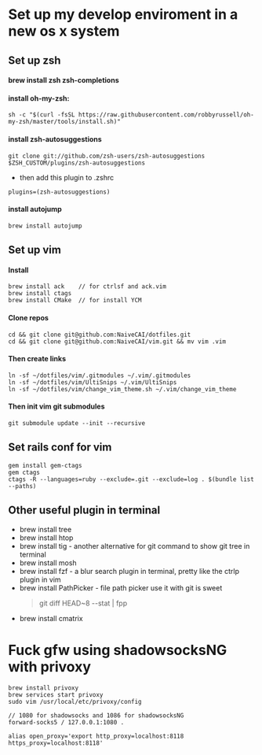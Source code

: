 # Set up my develop enviroment in a new os x system
## Set up zsh
#### brew install zsh zsh-completions
#### install oh-my-zsh:
```
sh -c "$(curl -fsSL https://raw.githubusercontent.com/robbyrussell/oh-my-zsh/master/tools/install.sh)"
```
#### install zsh-autosuggestions
```
git clone git://github.com/zsh-users/zsh-autosuggestions $ZSH_CUSTOM/plugins/zsh-autosuggestions
```
- then add this plugin to .zshrc
```
plugins=(zsh-autosuggestions)
```
#### install autojump
```
brew install autojump
```

## Set up vim
#### Install
```
brew install ack    // for ctrlsf and ack.vim
brew install ctags
brew install CMake  // for install YCM
```
#### Clone repos
```
cd && git clone git@github.com:NaiveCAI/dotfiles.git
cd && git clone git@github.com:NaiveCAI/vim.git && mv vim .vim
```
#### Then create links
```
ln -sf ~/dotfiles/vim/.gitmodules ~/.vim/.gitmodules
ln -sf ~/dotfiles/vim/UltiSnips ~/.vim/UltiSnips
ln -sf ~/dotfiles/vim/change_vim_theme.sh ~/.vim/change_vim_theme
```
#### Then init vim git submodules
```
git submodule update --init --recursive
```

## Set rails conf for vim
```
gem install gem-ctags
gem ctags
ctags -R --languages=ruby --exclude=.git --exclude=log . $(bundle list --paths)
```

## Other useful plugin in terminal
- brew install tree
- brew install htop
- brew install tig        - another alternative for git command to show git tree in terminal
- brew install mosh
- brew install fzf        - a blur search plugin in terminal, pretty like the ctrlp plugin in vim
- brew install PathPicker - file path picker use it with git is sweet
  > git diff HEAD~8 --stat | fpp
- brew install cmatrix


# Fuck gfw using shadowsocksNG with privoxy
```
brew install privoxy
brew services start privoxy
sudo vim /usr/local/etc/privoxy/config

// 1080 for shadowsocks and 1086 for shadowsocksNG
forward-socks5 / 127.0.0.1:1080 .

alias open_proxy='export http_proxy=localhost:8118 https_proxy=localhost:8118'
```
